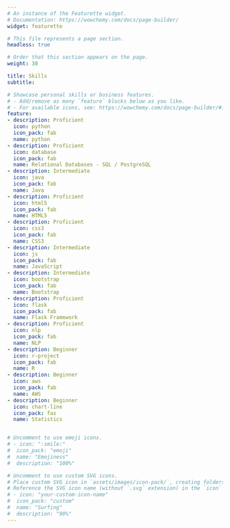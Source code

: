 ```yaml
---
# An instance of the Featurette widget.
# Documentation: https://wowchemy.com/docs/page-builder/
widget: featurette

# This file represents a page section.
headless: true

# Order that this section appears on the page.
weight: 30

title: Skills
subtitle:

# Showcase personal skills or business features.
# - Add/remove as many `feature` blocks below as you like.
# - For available icons, see: https://wowchemy.com/docs/page-builder/#icons
feature:
- description: Proficient
  icon: python
  icon_pack: fab
  name: python
- description: Proficient
  icon: database
  icon_pack: fab
  name: Relational Databases - SQL / PostgreSQL
- description: Intermediate
  icon: java
  icon_pack: fab
  name: Java
- description: Proficient
  icon: html5
  icon_pack: fab
  name: HTML5
- description: Proficient
  icon: css3
  icon_pack: fab
  name: CSS3
- description: Intermediate
  icon: js
  icon_pack: fab
  name: JavaScript
- description: Intermediate
  icon: bootstrap
  icon_pack: fab
  name: Bootstrap
- description: Proficient
  icon: flask
  icon_pack: fab
  name: Flask Framework
- description: Proficient
  icon: nlp
  icon_pack: fab
  name: NLP
- description: Beginner
  icon: r-project
  icon_pack: fab
  name: R
- description: Beginner
  icon: aws
  icon_pack: fab
  name: AWS
- description: Beginner
  icon: chart-line
  icon_pack: fas
  name: Statistics


# Uncomment to use emoji icons.
# - icon: ":smile:"
#  icon_pack: "emoji"
#  name: "Emojiness"
#  description: "100%"  

# Uncomment to use custom SVG icons.
# Place custom SVG icon in `assets/images/icon-pack/`, creating folders if necessary.
# Reference the SVG icon name (without `.svg` extension) in the `icon` field.
# - icon: "your-custom-icon-name"
#  icon_pack: "custom"
#  name: "Surfing"
#  description: "90%"
---
```

